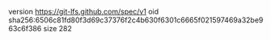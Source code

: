 version https://git-lfs.github.com/spec/v1
oid sha256:6506c81fd80f3d69c37376f2c4b630f6301c6665f021597469a32be963c6f386
size 282
